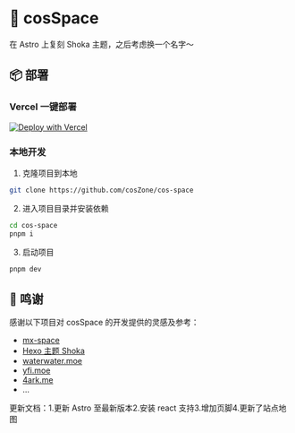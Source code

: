 # 🚀 cosSpace

在 Astro 上复刻 Shoka 主题，之后考虑换一个名字～

## 📦 部署

### Vercel 一键部署

[![Deploy with Vercel](https://vercel.com/button)](https://vercel.com/new/clone?repository-url=https%3A%2F%2Fgithub.com%2FcosZone%2Fcos-space&project-name=my-cos-space&repository-name=my-cos-space)

### 本地开发

1. 克隆项目到本地

```bash
git clone https://github.com/cosZone/cos-space
```

2. 进入项目目录并安装依赖

```bash
cd cos-space
pnpm i
```

3. 启动项目

```bash
pnpm dev
```

## 🙏 鸣谢

感谢以下项目对 cosSpace 的开发提供的灵感及参考：

- [mx-space](https://github.com/mx-space)
- [Hexo 主题 Shoka](https://shoka.lostyu.me/computer-science/note/theme-shoka-doc/)
- [waterwater.moe](https://github.com/lawvs/lawvs.github.io)
- [yfi.moe](https://github.com/yy4382/yfi.moe)
- [4ark.me](https://github.com/gd4Ark/gd4Ark.github.io)
- ...

更新文档：1.更新 Astro 至最新版本2.安装 react 支持3.增加页脚4.更新了站点地图

